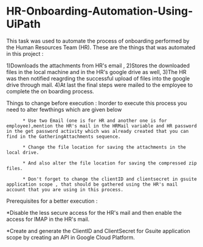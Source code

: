 # HR-Onboarding-Automation-Using-UiPath

This task was used to automate the process of onboarding performed by the Human Resources Team (HR).
These are the things that was automated in this project :

1)Downloads the attachments from HR's email , 
2)Stores the downloaded files in the local machine and in the HR's google drive as well,
3)The HR was then notified reagrding the successful upload of files into the google drive through mail.
4)At last the final steps were mailed to the employee to complete the on boarding process.

Things to change before execution :
      Inorder to execute this process you need to alter fewthings which are given below
      
          * Use two Email (one is for HR and another one is for employee),mention the HR's mail in the HRMail variable and HR password in the get password activity which was already created that you can find in the GatheringAttachments sequence.
          
          * Change the file location for saving the attachments in the local drive.
          
          * And also alter the file location for saving the compressed zip files.
          
          * Don't forget to change the clientID and clientsecret in gsuite application scope , that should be gathered using the HR's mail account that you are using in this process.
 
Prerequisites for a better execution :

   *Disable the less secure access for the HR's mail and then enable the access for IMAP in the HR's mail.
   
   *Create and generate the ClientID and ClientSecret for Gsuite application scope by creating an API in Google Cloud Platform.
   
